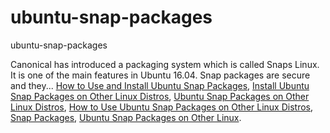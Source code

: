 # ubuntu-snap-packages
ubuntu-snap-packages

Canonical has introduced a packaging system which is called Snaps Linux. It is one of the main features in Ubuntu 16.04. Snap packages are secure and they...
[How to Use and Install Ubuntu Snap Packages](https://geekeasier.com/use-and-install-ubuntu-snap-packages-on-other-linux-distros/8349/),
[Install Ubuntu Snap Packages on Other Linux Distros](https://geekeasier.com/use-and-install-ubuntu-snap-packages-on-other-linux-distros/8349/),
[Ubuntu Snap Packages on Other Linux Distros](https://geekeasier.com/use-and-install-ubuntu-snap-packages-on-other-linux-distros/8349/),
[How to Use Ubuntu Snap Packages on Other Linux Distros](https://geekeasier.com/use-and-install-ubuntu-snap-packages-on-other-linux-distros/8349/),
[Snap Packages](https://geekeasier.com/use-and-install-ubuntu-snap-packages-on-other-linux-distros/8349/),
[Ubuntu Snap Packages on Other Linux](https://geekeasier.com/use-and-install-ubuntu-snap-packages-on-other-linux-distros/8349/).
